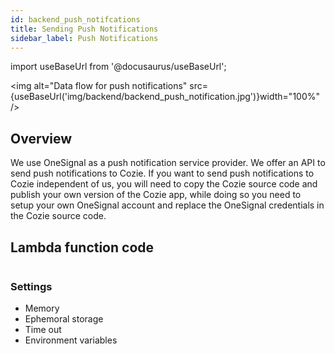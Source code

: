 ```yaml
---
id: backend_push_notifcations
title: Sending Push Notifications
sidebar_label: Push Notifications
---
```


import useBaseUrl from '@docusaurus/useBaseUrl'; 


<img alt="Data flow for push notifications" src={useBaseUrl('img/backend/backend_push_notification.jpg')}width="100%" />


## Overview
We use OneSignal as a push notification service provider. We offer an API to send push notifications to Cozie. 
If you want to send push notifications to Cozie independent of us, you will need to copy the Cozie source code and publish your own version of the Cozie app, while doing so you need to setup your own OneSignal account and replace the OneSignal credentials in the Cozie source code.

## Lambda function code

```python title="Lambda function"

```

### Settings
- Memory
- Ephemoral storage
- Time out
- Environment variables



